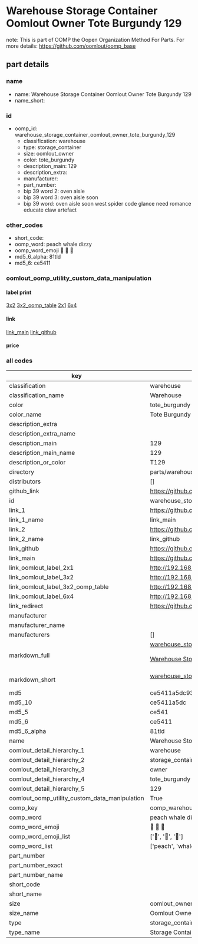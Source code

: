 # Warehouse Storage Container Oomlout Owner Tote Burgundy 129  

note: This is part of OOMP the Oopen Organization Method For Parts. For more details: https://github.com/oomlout/oomp_base

##  part details
  







### name
* name: Warehouse Storage Container Oomlout Owner Tote Burgundy 129
* name_short: 
### id
* oomp_id: warehouse_storage_container_oomlout_owner_tote_burgundy_129
  * classification: warehouse
  * type: storage_container
  * size: oomlout_owner
  * color: tote_burgundy
  * description_main: 129
  * description_extra: 
  * manufacturer: 
  * part_number: 
  * bip 39 word 2: oven aisle
  * bip 39 word 3: oven aisle soon
  * bip 39 word: oven aisle soon west spider code glance need romance educate claw artefact

### other_codes
* short_code: 
* oomp_word: peach whale dizzy
* oomp_word_emoji :peach: :whale: :dizzy:
* md5_6_alpha: 81tld
* md5_6: ce5411






### oomlout_oomp_utility_custom_data_manipulation
#### label print
[3x2](http://192.168.1.245:1112/?label=oomp%2081tld)
[3x2_oomp_table](http://192.168.1.108:1112/?label=oomp%2081tld)
[2x1](http://192.168.1.242:1112/?label=oomp%2081tld)
[6x4](http://192.168.1.55:1112/?label=oomp%2081tld)    

#### link

[link_main](https://github.com/oomlout/oomlout_oomp_version_1_messy/tree/main/parts/warehouse_storage_container_oomlout_owner_tote_burgundy_129) [link_github](https://github.com/oomlout/oomlout_oomp_version_1_messy/tree/main/parts/warehouse_storage_container_oomlout_owner_tote_burgundy_129)                             

#### price







### all codes 
| key | value |  
| --- | --- |  
| classification | warehouse |  
| classification_name | Warehouse |  
| color | tote_burgundy |  
| color_name | Tote Burgundy |  
| description_extra |  |  
| description_extra_name |  |  
| description_main | 129 |  
| description_main_name | 129 |  
| description_or_color | T129 |  
| directory | parts/warehouse_storage_container_oomlout_owner_tote_burgundy_129 |  
| distributors | [] |  
| github_link | https://github.com/oomlout/oomlout_oomp_part_src/tree/main/parts/warehouse_storage_container_oomlout_owner_tote_burgundy_129 |  
| id | warehouse_storage_container_oomlout_owner_tote_burgundy_129 |  
| link_1 | https://github.com/oomlout/oomlout_oomp_version_1_messy/tree/main/parts/warehouse_storage_container_oomlout_owner_tote_burgundy_129 |  
| link_1_name | link_main |  
| link_2 | https://github.com/oomlout/oomlout_oomp_version_1_messy/tree/main/parts/warehouse_storage_container_oomlout_owner_tote_burgundy_129 |  
| link_2_name | link_github |  
| link_github | https://github.com/oomlout/oomlout_oomp_version_1_messy/tree/main/parts/warehouse_storage_container_oomlout_owner_tote_burgundy_129 |  
| link_main | https://github.com/oomlout/oomlout_oomp_version_1_messy/tree/main/parts/warehouse_storage_container_oomlout_owner_tote_burgundy_129 |  
| link_oomlout_label_2x1 | http://192.168.1.242:1112/?label=oomp%2081tld |  
| link_oomlout_label_3x2 | http://192.168.1.245:1112/?label=oomp%2081tld |  
| link_oomlout_label_3x2_oomp_table | http://192.168.1.108:1112/?label=oomp%2081tld |  
| link_oomlout_label_6x4 | http://192.168.1.55:1112/?label=oomp%2081tld |  
| link_redirect | https://github.com/oomlout/oomlout_oomp_version_1_messy/tree/main/parts/warehouse_storage_container_oomlout_owner_tote_burgundy_129 |  
| manufacturer |  |  
| manufacturer_name |  |  
| manufacturers | [] |  
| markdown_full | [warehouse_storage_container_oomlout_owner_tote_burgundy_129](none)<br>[](none)<br>[Warehouse Storage Container Oomlout Owner Tote Burgundy 129](none)<br><br> |  
| markdown_short | [warehouse_storage_container_oomlout_owner_tote_burgundy_129](none)<br><br> |  
| md5 | ce5411a5dc93cc54b468df979e816cee |  
| md5_10 | ce5411a5dc |  
| md5_5 | ce541 |  
| md5_6 | ce5411 |  
| md5_6_alpha | 81tld |  
| name | Warehouse Storage Container Oomlout Owner Tote Burgundy 129 |  
| oomlout_detail_hierarchy_1 | warehouse |  
| oomlout_detail_hierarchy_2 | storage_container |  
| oomlout_detail_hierarchy_3 | owner |  
| oomlout_detail_hierarchy_4 | tote_burgundy |  
| oomlout_detail_hierarchy_5 | 129 |  
| oomlout_oomp_utility_custom_data_manipulation | True |  
| oomp_key | oomp_warehouse_storage_container_oomlout_owner_tote_burgundy_129 |  
| oomp_word | peach whale dizzy |  
| oomp_word_emoji | :peach: :whale: :dizzy: |  
| oomp_word_emoji_list | [':peach:', ':whale:', ':dizzy:'] |  
| oomp_word_list | ['peach', 'whale', 'dizzy'] |  
| part_number |  |  
| part_number_exact |  |  
| part_number_name |  |  
| short_code |  |  
| short_name |  |  
| size | oomlout_owner |  
| size_name | Oomlout Owner |  
| type | storage_container |  
| type_name | Storage Container |  
